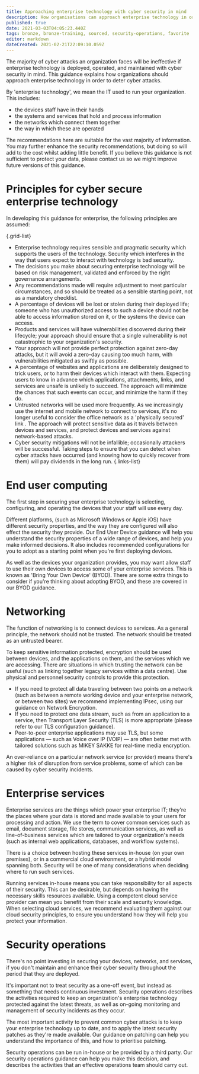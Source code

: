 ```yaml
---
title: Approaching enterprise technology with cyber security in mind
description: How organisations can approach enterprise technology in order to deter cyber attacks.
published: true
date: 2021-03-03T04:05:23.440Z
tags: bronze, bronze-training, sourced, security-operations, favorite
editor: markdown
dateCreated: 2021-02-21T22:09:10.059Z
---
```


The majority of cyber attacks an organization faces will be ineffective if enterprise technology is deployed, operated, and maintained with cyber security in mind. This guidance explains how organizations should approach enterprise technology in order to deter cyber attacks.

By 'enterprise technology', we mean the IT used to run your organization. This includes:

- the devices staff have in their hands
- the systems and services that hold and process information
- the networks which connect them together
- the way in which these are operated

The recommendations here are suitable for the vast majority of information. You may further enhance the security recommendations, but doing so will add to the cost whilst adding little benefit. If you believe this guidance is not sufficient to protect your data, please contact us so we might improve future versions of this guidance.

# Principles for cyber secure enterprise technology
In developing this guidance for enterprise, the following principles are assumed:

{.grid-list}
- Enterprise technology requires sensible and pragmatic security which supports the users of the technology. Security which interferes in the way that users expect to interact with technology is bad security.
- The decisions you make about securing enterprise technology will be based on risk management, validated and enforced by the right governance arrangements.
- Any recommendations made will require adjustment to meet particular circumstances, and so should be treated as a sensible starting point, not as a mandatory checklist.
- A percentage of devices will be lost or stolen during their deployed life; someone who has unauthorized access to such a device should not be able to access information stored on it, or the systems the device can access.
- Products and services will have vulnerabilities discovered during their lifecycle; your approach should ensure that a single vulnerability is not catastrophic to your organization's security.
- Your approach will not provide perfect protection against zero-day attacks, but it will avoid a zero-day causing too much harm, with vulnerabilities mitigated as swiftly as possible.
- A percentage of websites and applications are deliberately designed to trick users, or to harm their devices which interact with them. Expecting users to know in advance which applications, attachments, links, and services are unsafe is unlikely to succeed. The approach will minimize the chances that such events can occur, and minimize the harm if they do.
- Untrusted networks will be used more frequently. As we increasingly use the internet and mobile network to connect to services, it's no longer useful to consider the office network as a 'physically secured' link . The approach will protect sensitive data as it travels between devices and services, and protect devices and services against network-based attacks.
- Cyber security mitigations will not be infallible; occasionally attackers will be successful. Taking steps to ensure that you can detect when cyber attacks have occurred (and knowing how to quickly recover from them) will pay dividends in the long run.
{.links-list}

# End user computing
The first step in securing your enterprise technology is selecting, configuring, and operating the devices that your staff will use every day.

Different platforms, (such as Microsoft Windows or Apple iOS) have different security properties, and the way they are configured will also effect the security they provide. Our End User Device guidance will help you understand the security properties of a wide range of devices, and help you make informed decisions. It also includes recommended configurations for you to adopt as a starting point when you're first deploying devices.

As well as the devices your organization provides, you may want allow staff to use their own devices to access some of your enterprise services. This is known as 'Bring Your Own Device' (BYOD). There are some extra things to consider if you're thinking about adopting BYOD, and these are covered in our BYOD guidance.

# Networking
The function of networking is to connect devices to services. As a general principle, the network should not be trusted. The network should be treated as an untrusted bearer.

To keep sensitive information protected, encryption should be used between devices, and the applications on them, and the services which we are accessing. There are situations in which trusting the network can be useful (such as linking together legacy services within a data centre). Use physical and personnel security controls to provide this protection.

- If you need to protect all data traveling between two points on a network (such as between a remote working device and your enterprise network, or between two sites) we recommend implementing IPsec, using our guidance on Network Encryption.
- If you need to protect one data stream, such as from an application to a service, then Transport Layer Security (TLS) is more appropriate (please refer to our TLS configuration guidance).
- Peer-to-peer enterprise applications may use TLS, but some applications — such as Voice over IP (VOIP) — are often better met with tailored solutions such as MIKEY SAKKE for real-time media encryption.

An over-reliance on a particular network service (or provider) means there's a higher risk of disruption from service problems, some of which can be caused by cyber security incidents.

# Enterprise services
Enterprise services are the things which power your enterprise IT; they're the places where your data is stored and made available to your users for processing and action. We use the term to cover common services such as email, document storage, file stores, communication services, as well as line-of-business services which are tailored to your organization's needs (such as internal web applications, databases, and workflow systems).

There is a choice between hosting these services in-house (on your own premises), or in a commercial cloud environment, or a hybrid model spanning both. Security will be one of many considerations when deciding where to run such services.

Running services in-house means you can take responsibility for all aspects of their security. This can be desirable, but depends on having the necessary skills resources available. Using a competent cloud service provider can mean you benefit from their scale and security knowledge. When selecting cloud services, we recommend evaluating them against our cloud security principles, to ensure you understand how they will help you protect your information.

# Security operations
There's no point investing in securing your devices, networks, and services, if you don't maintain and enhance their cyber security throughout the period that they are deployed.

It's important not to treat security as a one-off event, but instead as something that needs continuous investment. Security operations describes the activities required to keep an organization's enterprise technology protected against the latest threats, as well as on-going monitoring and management of security incidents as they occur.

The most important activity to prevent common cyber attacks is to keep your enterprise technology up to date, and to apply the latest security patches as they're made available. Our guidance on patching can help you understand the importance of this, and how to prioritise patching.

Security operations can be run in-house or be provided by a third party. Our security operations guidance can help you make this decision, and describes the activities that an effective operations team should carry out.

